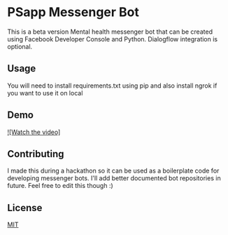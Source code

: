 # PSapp Messenger Bot
This is a beta version Mental health messenger bot that can be created using Facebook Developer Console and Python. Dialogflow integration is optional.

## Usage
You will need to install requirements.txt using pip and also install ngrok if you want to use it on local

## Demo
[![Watch the video]](https://youtu.be/zJNtGV3vTdk)


## Contributing
I made this during a hackathon so it can be used as a boilerplate code for developing messenger bots. I'll add better documented bot repositories in future. Feel free to edit this though :)

## License
[MIT](https://choosealicense.com/licenses/mit/)